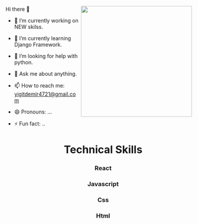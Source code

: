 

Hi there 👋
<img width='300px' align='right' src='https://www.interviewbit.com/blog/wp-content/uploads/2021/06/What-is-Full-Stack-Developer.png' >

- 🔭 I’m currently working on NEW skilss.
- 🌱 I’m currently learning Django Framework. 
- 🤔 I’m looking for help with python.
- 💬 Ask me about anything.
- 📫 How to reach me: yigitdemir4721@gmail.com
- 😄 Pronouns: ...
- ⚡ Fun fact: ..


  <h1 align='center'>Technical Skills</h1>
  <h3 color='red' align='center'>React</h3>
  <h3 color='red' align='center'>Javascript</h3>
  <h3 color='red' align='center'>Css</h3>
  <h3 color='red' align='center'>Html</h3>
  

